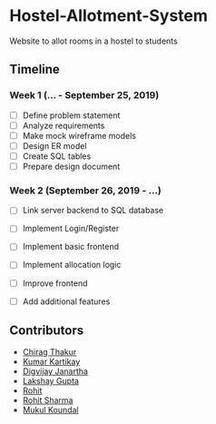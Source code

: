 # Hostel-Allotment-System
Website to allot rooms in a hostel to students


## Timeline

### Week 1 (... - September 25, 2019)
- [ ] Define problem statement 
- [ ] Analyze requirements
- [ ] Make mock wireframe models
- [ ] Design ER model
- [ ] Create SQL tables
- [ ] Prepare design document

### Week 2 (September 26, 2019 - ...)
- [ ] Link server backend to SQL database
- [ ] Implement Login/Register
- [ ] Implement basic frontend
- [ ] Implement allocation logic
- [ ] Improve frontend
- [ ] Add additional features


## Contributors
- [Chirag Thakur](https://github.com/chirag11032000)
- [Kumar Kartikay](https://github.com/kartikay26)
- [Digvijay Janartha](https://github.com/digu-007)
- [Lakshay Gupta](https://github.com/lakshaygpt28)
- [Rohit](https://github.com/rohit645)
- [Rohit Sharma](https://github.com/rohit645)
- [Mukul Koundal](https://github.com/rohit645)

